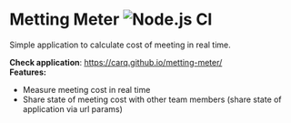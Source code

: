 # Metting Meter ![Node.js CI](https://github.com/Carq/metting-meter/workflows/Node.js%20CI/badge.svg)
Simple application to calculate cost of meeting in real time.   

**Check application**: https://carq.github.io/metting-meter/    
**Features:**
- Measure meeting cost in real time
- Share state of meeting cost with other team members (share state of application via url params)



